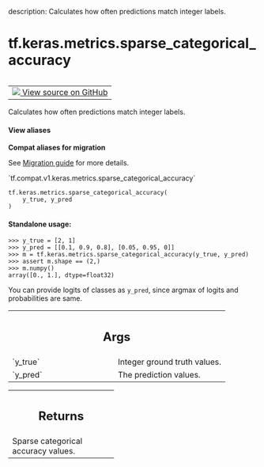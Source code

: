 description: Calculates how often predictions match integer labels.

<div itemscope itemtype="http://developers.google.com/ReferenceObject">
<meta itemprop="name" content="tf.keras.metrics.sparse_categorical_accuracy" />
<meta itemprop="path" content="Stable" />
</div>

# tf.keras.metrics.sparse_categorical_accuracy

<!-- Insert buttons and diff -->

<table class="tfo-notebook-buttons tfo-api nocontent" align="left">
<td>
  <a target="_blank" href="https://github.com/keras-team/keras/tree/v2.9.0/keras/metrics/metrics.py#L3299-L3333">
    <img src="https://www.tensorflow.org/images/GitHub-Mark-32px.png" />
    View source on GitHub
  </a>
</td>
</table>



Calculates how often predictions match integer labels.

<section class="expandable">
  <h4 class="showalways">View aliases</h4>
  <p>
<b>Compat aliases for migration</b>
<p>See
<a href="https://www.tensorflow.org/guide/migrate">Migration guide</a> for
more details.</p>
<p>`tf.compat.v1.keras.metrics.sparse_categorical_accuracy`</p>
</p>
</section>

<pre class="devsite-click-to-copy prettyprint lang-py tfo-signature-link">
<code>tf.keras.metrics.sparse_categorical_accuracy(
    y_true, y_pred
)
</code></pre>



<!-- Placeholder for "Used in" -->


#### Standalone usage:


```
>>> y_true = [2, 1]
>>> y_pred = [[0.1, 0.9, 0.8], [0.05, 0.95, 0]]
>>> m = tf.keras.metrics.sparse_categorical_accuracy(y_true, y_pred)
>>> assert m.shape == (2,)
>>> m.numpy()
array([0., 1.], dtype=float32)
```

You can provide logits of classes as `y_pred`, since argmax of
logits and probabilities are same.

<!-- Tabular view -->
 <table class="responsive fixed orange">
<colgroup><col width="214px"><col></colgroup>
<tr><th colspan="2"><h2 class="add-link">Args</h2></th></tr>

<tr>
<td>
`y_true`
</td>
<td>
Integer ground truth values.
</td>
</tr><tr>
<td>
`y_pred`
</td>
<td>
The prediction values.
</td>
</tr>
</table>



<!-- Tabular view -->
 <table class="responsive fixed orange">
<colgroup><col width="214px"><col></colgroup>
<tr><th colspan="2"><h2 class="add-link">Returns</h2></th></tr>
<tr class="alt">
<td colspan="2">
Sparse categorical accuracy values.
</td>
</tr>

</table>

